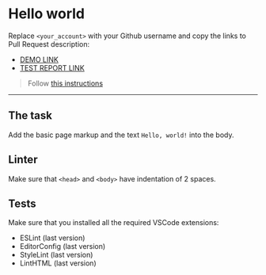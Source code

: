# Hello world

Replace `<your_account>` with your Github username and copy the links to Pull Request description:
- [DEMO LINK](https://VadymKapeliusnyi.github.io/layout_hello-world/)
- [TEST REPORT LINK](https://VadymKapeliusnyi.github.io/layout_hello-world/report/html_report/)

> Follow [this instructions](https://mate-academy.github.io/layout_task-guideline/#how-to-solve-the-layout-tasks-on-github)
___

## The task

Add the basic page markup and the text `Hello, world!` into the body.

## Linter

Make sure that `<head>` and `<body>` have indentation of 2 spaces.

## Tests

Make sure that you installed all the required VSCode extensions:

- ESLint (last version)
- EditorConfig (last version)
- StyleLint (last version)
- LintHTML (last version)
